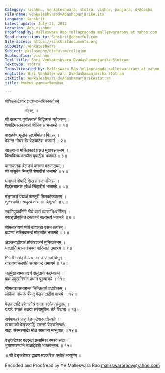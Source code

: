 ```yaml
---
Category: vishhnu, venkateshwara, stotra, vishnu, panjara, dvAdasha
File name: venkaTeshvaradvAdashapanjarikA.itx
Language: Sanskrit
Latest update: July 21, 2012
Location: doc_vishhnu
Proofread by: Malleswara Rao Yellapragada malleswararaoy at yahoo.com
Send corrections to: Sanskrit@cheerful.com
Site access: https://sanskritdocuments.org
SubDeity: venkateshwara
Subject: philosophy/hinduism/religion
Sublocation: vishhnu
Text title: Shri Venkateshvara Dvadashamanjarika Stotram
Texttype: stotra
Transliterated by: Malleswara Rao Yellapragada malleswararaoy at yahoo.com
engtitle: Shri Venkateshvara Dvadashamanjarika Stotram
itxtitle: veNkaTeshvara dvAdashamanjarikAstotram
title: वेण्कटेश्वर द्वादशमञ्जरिकास्तोत्रम्

---
```

  
 श्रीवेङ्कटेश्वर द्वादशमञ्जरिकास्तोत्रम्   
  
             श्रीरस्तु ॥  
  
श्री कल्याण गुणोल्लासं चिद्विलासं महौजसम् ।  
शेषाद्रिमस्तकावासं श्रीनिवासं भजामहे ॥ १॥  
  
वाराहवेष भूलोकं लक्ष्मीमोहन विग्रहम् ।  
वेदान्त गोचरं देवं वेङ्कटेशं भजामहे ॥ २॥  
  
साङ्गाना मर्चिताकारं प्रसन्न मुखपङ्कजम् ।  
विश्वविश्वम्भराधीशं वृषाद्रीशं भजामहे ॥ ३॥  
  
कनत्कनक वेलाढ्यं करुणा वरुणालयम् ।  
श्री वासुदेव चिन्मूर्तिं शेषाद्रीशं भजामहे ॥ ४॥  
  
घनाघनं शेषाद्रि शिखरानन्द मन्दिरम् ।  
श्रिईतचातक संरक्षं सिंहाद्रीशं भजामहे ॥ ५॥  
  
मङ्गळत्रं पद्माक्षं कस्तूरी तिलकोज्ज्वलम् ।  
तुलस्यादि मनःपूज्यं तारागण विभूत्वमे ॥ ६॥  
  
स्वामिपुष्करिणी तीर्थ वासं व्यासाभिः वर्णितम् ।  
स्वाङ्घ्रीसूचित हस्ताब्जं सत्यरूपं भजामहे ॥ ७॥  
  
श्रीमन्नारायणं श्रीशं ब्रह्माण्डा वसन तत्परम् ।  
ब्रह्मण्यं सच्चिदानन्दं मोहातीतं भजामहे ॥ ८॥  
  
अञ्जनाद्रीश्वरं लोकरञ्जनं मुनिरञ्जनम् ।  
भक्तार्ति भञ्जनं भक्त पारिजातं तमाश्रये ॥ ९॥  
  
भिल्ली मनोहर्यं सत्य मनन्तं जगतां विभुम् ।  
नारायणाचलपतिं सत्यानन्दं तमाश्रये ॥ १०॥  
  
चतुर्मुखत्र्यम्बकाढ्यं सन्नुतार्य कदम्बकम् ।  
ब्रह्म प्रमुखनित्रानं प्रधान पुरुषाश्रये ॥ ११॥  
  
श्रीमत्पद्मासनाग्रस्थ चिन्तितार्थ प्रदायिकम् ।  
लोकैक नायकं श्रीमद् वेङ्कटाद्रीश माश्रये ॥ १२॥  
  
वेङ्कटाद्रि हरेः स्तोत्रं द्वादश श्लोक संयुतम् ।  
यःपठेः सततं भक्त्या तस्यमुक्तिः करे स्थिता ॥ १३॥  
  
सर्वपापहरं प्राहुः वेङ्कटेशस्तदोच्यतेः ।  
त्वन्नामको वेङ्कटाद्रिः स्मरतो वेङ्कटेश्वरः  
सद्यः संस्मरणादेव मोक्ष साम्राज्य माप्नुयात् ॥ १४॥  
  
वेङ्कटेश्वर पदद्वन्द्यं प्रजामिस्र स्मरणं सदा ।  
भूयाश्शरण्योमे साक्षाद्देवेशो भक्तवत्सलः ॥ १५॥  
  
॥ श्री वेङ्कटेश्वर द्वादश मञ्जरिका स्तोत्रं सम्पूर्णम् ॥  
  
  
Encoded and Proofread by YV Malleswara Rao malleswararaoy@yahoo.com  
  
